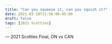 ```yaml
---
title: "Can you squeeze it, can you squish it?"
date: 2021-03-10T21:56:00-05:00
draft: false
tags: [2021 Scotties]
---
```

— 2021 Scotties Final, ON vs CAN
<!--more--> 


